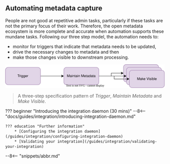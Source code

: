 <!-- SPDX-License-Identifier: CC-BY-4.0 -->
<!-- Copyright Contributors to the Egeria project. -->


## Automating metadata capture

People are not good at repetitive admin tasks, particularly if these tasks are not the primary focus of their work. Therefore, the open metadata ecosystem is more complete and accurate when automation supports these mundane tasks.  Following our three step model, the automation needs to:

* monitor for triggers that indicate that metadata needs to be updated,
* drive the necessary changes to metadata and then 
* make those changes visible to downstream processing.

![Metadata Update Specification Pattern](/patterns/metadata-governance/metadata-update-specification-pattern.svg)
> A three-step specification pattern of *Trigger*, *Maintain Metadata* and *Make Visible*.

??? beginner "Introducing the integration daemon (30 mins)"
    --8<-- "docs/guides/integration/introducing-integration-daemon.md"

    ??? education "Further information"
        * [Configuring the integration daemon](/guides/integration/configuring-integration-daemon)
        * [Validating your integration](/guides/integration/validating-your-integration)


--8<-- "snippets/abbr.md"